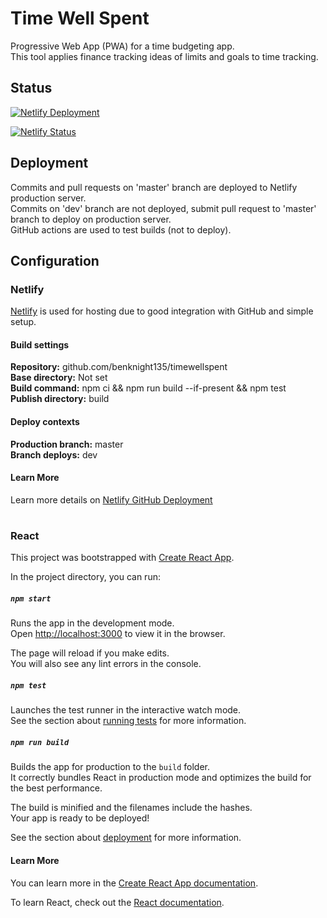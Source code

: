 # Time Well Spent

Progressive Web App (PWA) for a time budgeting app.  
This tool applies finance tracking ideas of limits and goals to time tracking.

## Status

[![Netlify Deployment](https://github.com/benknight135/timewellspent/actions/workflows/main.yml/badge.svg)](https://github.com/benknight135/timewellspent/actions/workflows/main.yml)

[![Netlify Status](https://api.netlify.com/api/v1/badges/294bdce9-bfa5-43b9-8c9c-a83ed3316e17/deploy-status)](https://app.netlify.com/sites/friendly-poitras-c8045e/deploys)

## Deployment

Commits and pull requests on 'master' branch are deployed to Netlify production server.  
Commits on 'dev' branch are not deployed, submit pull request to 'master' branch to deploy on production server.  
GitHub actions are used to test builds (not to deploy).

## Configuration

### Netlify
[Netlify](https://www.netlify.com/) is used for hosting due to good integration with GitHub and simple setup.

#### Build settings
**Repository:** github.com/benknight135/timewellspent  
**Base directory:** Not set  
**Build command:** npm ci && npm run build --if-present && npm test  
**Publish directory:** build  

#### Deploy contexts
**Production branch:** master  
**Branch deploys:** dev

#### Learn More
Learn more details on [Netlify GitHub Deployment](https://www.netlify.com/blog/2016/09/29/a-step-by-step-guide-deploying-on-netlify/)

#

### React

This project was bootstrapped with [Create React App](https://github.com/facebook/create-react-app).

In the project directory, you can run:

##### `npm start`

Runs the app in the development mode.\
Open [http://localhost:3000](http://localhost:3000) to view it in the browser.

The page will reload if you make edits.\
You will also see any lint errors in the console.

##### `npm test`

Launches the test runner in the interactive watch mode.\
See the section about [running tests](https://facebook.github.io/create-react-app/docs/running-tests) for more information.

##### `npm run build`

Builds the app for production to the `build` folder.\
It correctly bundles React in production mode and optimizes the build for the best performance.

The build is minified and the filenames include the hashes.\
Your app is ready to be deployed!

See the section about [deployment](https://facebook.github.io/create-react-app/docs/deployment) for more information.

#### Learn More

You can learn more in the [Create React App documentation](https://facebook.github.io/create-react-app/docs/getting-started).

To learn React, check out the [React documentation](https://reactjs.org/).

#
